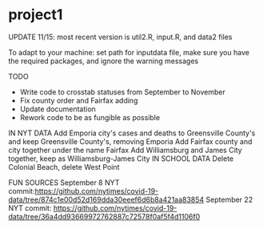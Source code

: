 # project1

UPDATE 11/15: most recent version is util2.R, input.R, and data2 files

To adapt to your machine: set path for inputdata file, make sure you
have the required packages, and ignore the warning messages

TODO
- Write code to crosstab statuses from September to November
- Fix county order and Fairfax adding
- Update documentation
- Rework code to be as fungible as possible

IN NYT DATA
    Add Emporia city's cases and deaths to Greensville County's and keep Greensville County's, removing Emporia
    Add Fairfax county and city together under the name Fairfax 
    Add Williamsburg and James City together, keep as Williamsburg-James City
IN SCHOOL DATA
    Delete Colonial Beach, delete West Point

FUN SOURCES
September 8 NYT commit:https://github.com/nytimes/covid-19-data/tree/874c1e00d52d169dda30eeef6d6b8a421aa83854
September 22 NYT commit: https://github.com/nytimes/covid-19-data/tree/36a4dd93669972762887c72578f0af5f4d1106f0
